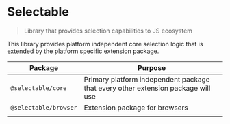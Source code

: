 # Selectable

> Library that provides selection capabilities to JS ecosystem

This library provides platform independent core selection logic
that is extended by the platform specific extension package.

| Package               | Purpose                                                                          |
| --------------------- | -------------------------------------------------------------------------------- |
| `@selectable/core`    | Primary platform independent package that every other extension package will use |
| `@selectable/browser` | Extension package for browsers                                                   |
|                       |                                                                                  |
